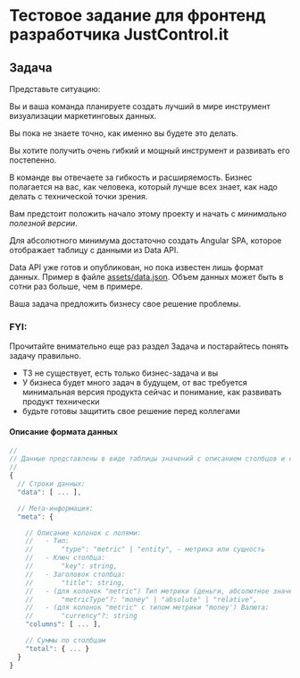 # Тестовое задание для фронтенд разработчика JustControl.it

## Задача

Представьте ситуацию:

Вы и ваша команда планируете создать лучший в мире инструмент визуализации маркетинговых данных.

Вы пока не знаете точно, как именно вы будете это делать.

Вы хотите получить очень гибкий и мощный инструмент и развивать его постепенно.

В команде вы отвечаете за гибкость и расширяемость. Бизнес полагается на вас, как человека, который лучше всех знает, как надо делать с технической точки зрения.

Вам предстоит положить начало этому проекту и начать с *минимально полезной версии*.

Для абсолютного минимума достаточно создать Angular SPA, которое отображает таблицу с данными из Data API.

Data API уже готов и опубликован, но пока известен лишь формат данных. Пример в файле [assets/data.json](assets/data.json). Объем данных может быть в сотни раз больше, чем в примере.

Ваша задача предложить бизнесу свое решение проблемы.

### FYI:

Прочитайте внимательно еще раз раздел Задача и постарайтесь понять задачу правильно.

- ТЗ не существует, есть только бизнес-задача и вы
- У бизнеса будет много задач в будущем, от вас требуется минимальная версия продукта сейчас и понимание, как развивать продукт технически
- будьте готовы защитить свое решение перед коллегами

#### Описание формата данных
```js
//
// Данные представлены в виде таблицы значений с описанием столбцов и строкой total для каждой метрики.
//
{
  // Строки данных:
  "data": [ ... ],

  // Мета-информация:
  "meta": {

    // Описание колонок с полями:
    //   - Тип:
    //       "type": "metric" | "entity", - метрика или сущность
    //   - Ключ столбца:
    //       "key": string,
    //   - Заголовок столбца:
    //       "title": string,
    //   - (для колонок "metric") Тип метрики (деньги, абсолютное значение или относительное):
    //       "metricType"?: "money" | "absolute" | "relative",
    //   - (для колонок "metric" с типом метрики "money') Валюта:
    //       "currency"?: string
    "columns": [ ... ],

    // Суммы по столбцам
    "total": { ... }
  }
}
```
